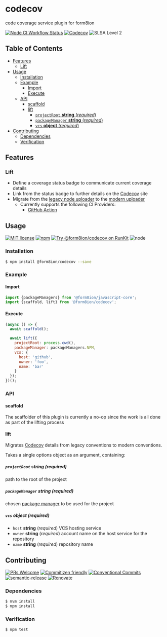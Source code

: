 # codecov

code coverage service plugin for form8ion

<!--status-badges start -->

[![Node CI Workflow Status][github-actions-ci-badge]][github-actions-ci-link]
[![Codecov][coverage-badge]][coverage-link]
![SLSA Level 2][slsa-badge]

<!--status-badges end -->

## Table of Contents

* [Features](#features)
  * [Lift](#lift)
* [Usage](#usage)
  * [Installation](#installation)
  * [Example](#example)
    * [Import](#import)
    * [Execute](#execute)
  * [API](#api)
    * [scaffold](#scaffold)
    * [lift](#lift-1)
      * [`projectRoot` __string__ (_required_)](#projectroot-string-required)
      * [`packageManager` __string__ (_required_)](#packagemanager-string-required)
      * [`vcs` __object__ (_required_)](#vcs-object-required)
* [Contributing](#contributing)
  * [Dependencies](#dependencies)
  * [Verification](#verification)

## Features

### Lift

* Define a coverage status badge to communicate current coverage details
* Link from the status badge to further details on the [Codecov](https://codecov.io/)
  site
* Migrate from the [legacy node uploader](https://github.com/codecov/codecov-node)
  to the [modern uploader](https://docs.codecov.com/docs/codecov-uploader)
  * Currently supports the following CI Providers:
    * [GitHub Action](https://github.com/marketplace/actions/codecov)

## Usage

<!--consumer-badges start -->

[![MIT license][license-badge]][license-link]
[![npm][npm-badge]][npm-link]
[![Try @form8ion/codecov on RunKit][runkit-badge]][runkit-link]
![node][node-badge]

<!--consumer-badges end -->

### Installation

```sh
$ npm install @form8ion/codecov --save
```

### Example

#### Import

```javascript
import {packageManagers} from '@form8ion/javascript-core';
import {scaffold, lift} from '@form8ion/codecov';
```

#### Execute

```javascript
(async () => {
  await scaffold();

  await lift({
    projectRoot: process.cwd(),
    packageManager: packageManagers.NPM,
    vcs: {
      host: 'github',
      owner: 'foo',
      name: 'bar'
    }
  });
})();
```

### API

#### scaffold

The scaffolder of this plugin is currently a no-op since the work is all done
as part of the lifting process

#### lift

Migrates [Codecov](https://codecov.io/) details from legacy conventions to
modern conventions.

Takes a single options object as an argument, containing:

##### `projectRoot` __string__ (_required_)

path to the root of the project

##### `packageManager` __string__ (_required_)

chosen [package manager](https://github.com/form8ion/javascript-core#packagemanagers)
to be used for the project

##### `vcs` __object__ (_required_)

* `host` __string__ (_required_)
  VCS hosting service
* `owner` __string__ (_required_)
  account name on the host service for the repository
* `name` __string__ (_required_)
  repository name

## Contributing

<!--contribution-badges start -->

[![PRs Welcome][PRs-badge]][PRs-link]
[![Commitizen friendly][commitizen-badge]][commitizen-link]
[![Conventional Commits][commit-convention-badge]][commit-convention-link]
[![semantic-release][semantic-release-badge]][semantic-release-link]
[![Renovate][renovate-badge]][renovate-link]

<!--contribution-badges end -->

### Dependencies

```sh
$ nvm install
$ npm install
```

### Verification

```sh
$ npm test
```

[PRs-link]: http://makeapullrequest.com

[PRs-badge]: https://img.shields.io/badge/PRs-welcome-brightgreen.svg

[commitizen-link]: http://commitizen.github.io/cz-cli/

[commitizen-badge]: https://img.shields.io/badge/commitizen-friendly-brightgreen.svg

[commit-convention-link]: https://conventionalcommits.org

[commit-convention-badge]: https://img.shields.io/badge/Conventional%20Commits-1.0.0-yellow.svg

[semantic-release-link]: https://github.com/semantic-release/semantic-release

[semantic-release-badge]: https://img.shields.io/badge/semantic--release-angular-e10079?logo=semantic-release

[renovate-link]: https://renovatebot.com

[renovate-badge]: https://img.shields.io/badge/renovate-enabled-brightgreen.svg?logo=renovatebot

[github-actions-ci-link]: https://github.com/form8ion/codecov/actions?query=workflow%3A%22Node.js+CI%22+branch%3Amaster

[github-actions-ci-badge]: https://github.com/form8ion/codecov/workflows/Node.js%20CI/badge.svg

[coverage-link]: https://codecov.io/github/form8ion/codecov

[coverage-badge]: https://img.shields.io/codecov/c/github/form8ion/codecov?logo=codecov

[license-link]: LICENSE

[license-badge]: https://img.shields.io/github/license/form8ion/codecov.svg

[npm-link]: https://www.npmjs.com/package/@form8ion/codecov

[npm-badge]: https://img.shields.io/npm/v/@form8ion/codecov?logo=npm

[runkit-link]: https://npm.runkit.com/@form8ion/codecov

[runkit-badge]: https://badge.runkitcdn.com/@form8ion/codecov.svg

[node-badge]: https://img.shields.io/node/v/@form8ion/codecov?logo=node.js

[slsa-badge]: https://slsa.dev/images/gh-badge-level2.svg

